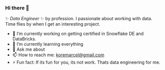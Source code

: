 ### Hi there 👋

✨ _Data Engineer_ ✨ by profession. I passionate about working with data.
Time flies by when I get an interesting project.

- 🔭 I’m currently working on getting certified in Snowflake DE and DataBricks.
- 🌱 I’m currently learning everything
- 💬 Ask me about
- 📫 How to reach me: koremarcel@gmail.com
- ⚡ Fun fact: If its fun for you, its not work. Thats data engineering for me.
